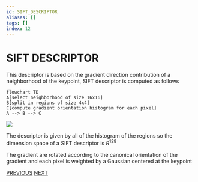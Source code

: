 ```yaml
---
id: SIFT_DESCRIPTOR
aliases: []
tags: []
index: 12
---
```


# SIFT DESCRIPTOR

This descriptor is based on the gradient direction contribution of a neighborhood of the keypoint, SIFT descriptor is computed as follows

```mermaid
flowchart TD
A[select neighborhood of size 16x16]
B[split in regions of size 4x4]
C[compute gradient orientation histogram for each pixel]
A --> B --> C
```

![](Pasted_image_20240314124330.png)

The descriptor is given by all of the histogram of the regions so the dimension space of a SIFT descriptor is $R^{128}$

The gradient are rotated according to the canonical orientation of the gradient and each pixel is weighted by a Gaussian centered at the keypoint

[PREVIOUS](CANONICAL_ORIENTATION.md) [NEXT](MATCHING_PROCESS.md)
